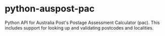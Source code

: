 # python-auspost-pac

Python API for Australia Post's Postage Assessment Calculator (pac). This
includes support for looking up and validating postcodes and localities.
